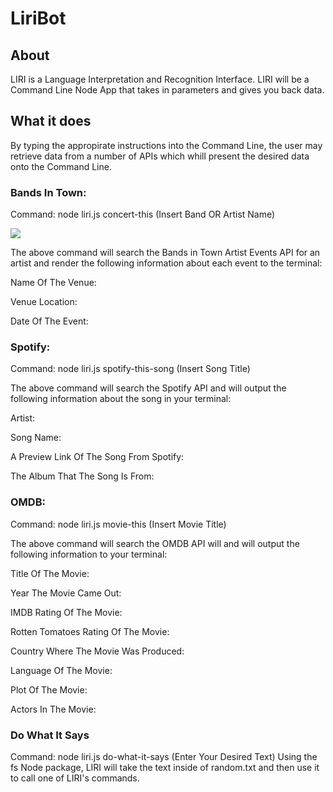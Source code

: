 # LiriBot

## About

LIRI is a Language Interpretation and Recognition Interface. LIRI will be a Command Line Node App that takes in parameters and gives you back data.

## What it does

By typing the appropirate instructions into the Command Line, the user may retrieve data from a number of APIs which whill present the desired data onto the Command Line. 

### Bands In Town:

Command: node liri.js concert-this (Insert Band OR Artist Name)

![](Bands.gif)

The above command will search the Bands in Town Artist Events API for an artist and render the following information about each event to the terminal:

Name Of The Venue:

Venue Location:

Date Of The Event:


### Spotify:

Command: node liri.js spotify-this-song (Insert Song Title)

The above command will search the Spotify API and will output the following information about the song in your terminal:

Artist:

Song Name:

A Preview Link Of The Song From Spotify:

The Album That The Song Is From:


### OMDB:

Command: node liri.js movie-this (Insert Movie Title)

The above command will search the OMDB API will and will output the following information to your terminal:

Title Of The Movie:

Year The Movie Came Out:

IMDB Rating Of The Movie:

Rotten Tomatoes Rating Of The Movie:

Country Where The Movie Was Produced:

Language Of The Movie:

Plot Of The Movie:

Actors In The Movie:

### Do What It Says

Command: node liri.js do-what-it-says (Enter Your Desired Text)
Using the fs Node package, LIRI will take the text inside of random.txt and then use it to call one of LIRI's commands.
